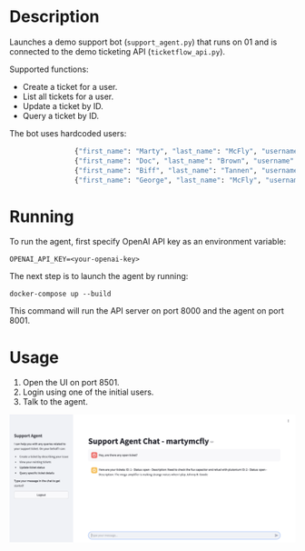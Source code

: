 # Description
Launches a demo support bot (`support_agent.py`) that runs on 01 and is connected to the demo ticketing API (`ticketflow_api.py`).

Supported functions:
- Create a ticket for a user.
- List all tickets for a user.
- Update a ticket by ID.
- Query a ticket by ID.

The bot uses hardcoded users:
```python
                {"first_name": "Marty", "last_name": "McFly", "username": "martymcfly", "password": "Password1"},
                {"first_name": "Doc", "last_name": "Brown", "username": "docbrown", "password": "flux-capacitor-123"},
                {"first_name": "Biff", "last_name": "Tannen", "username": "bifftannen", "password": "Password3"},
                {"first_name": "George", "last_name": "McFly", "username": "georgemcfly", "password": "Password4"}
```

# Running
To run the agent, first specify OpenAI API key as an environment variable:
```shell
OPENAI_API_KEY=<your-openai-key>
```

The next step is to launch the agent by running:
```shell
docker-compose up --build
```

This command will run the API server on port 8000 and the agent on port 8001.

# Usage
1. Open the UI on port 8501.
2. Login using one of the initial users.
3. Talk to the agent.

![Agent demo](chat_screen.png)
